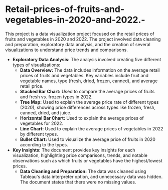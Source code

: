 # Retail-prices-of-fruits-and-vegetables-in-2020-and-2022.-
This project is a data visualization project focused on the retail prices of fruits and vegetables in 2020 and 2022.  The project involved data cleaning and preparation, exploratory data analysis, and the creation of several visualizations to understand price trends and comparisons.
- **Exploratory Data Analysis:** The analysis involved creating five different types of visualizations:
    - **Data Overview:** The data includes information on the average retail prices of fruits and vegetables.  Key variables include fruit and vegetable names, type (fresh, dried, frozen, canned), and average retail price.
    - **Stacked Bar Chart:** Used to compare the average prices of fruits and fresh vs. frozen types in 2022.
    - **Tree Map:** Used to explain the average price rate of different types (2020), showing price differences across types like frozen, fresh, canned, dried, and juice.
    - **Horizontal Bar Chart:** Used to explain the average prices of vegetables for 2022.
    - **Line Chart:** Used to explain the average prices of vegetables in 2022 by different types.
    - **Bullet Chart:** Used to visualize the average price of fruits in 2020 according to the types.
- **Key Insights:** The document provides key insights for each visualization, highlighting price comparisons, trends, and notable observations such as which fruits or vegetables have the highest/lowest prices.
    - **Data Cleaning and Preparation:** The data was cleaned using Tableau's data interpreter option, and unnecessary data was hidden.  The document states that there were no missing values.
